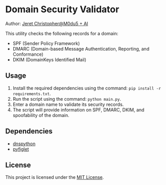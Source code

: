 # Domain Security Validator

Author: [Jeret Christopher@M0du5 + AI](https://github.com/jeretc)

This utility checks the following records for a domain:

- SPF (Sender Policy Framework)
- DMARC (Domain-based Message Authentication, Reporting, and Conformance)
- DKIM (DomainKeys Identified Mail)

## Usage
1. Install the required dependencies using the command: `pip install -r requirements.txt`.
2. Run the script using the command: `python main.py`.
3. Enter a domain name to validate its security records.
4. The script will provide information on SPF, DMARC, DKIM, and spoofability of the domain.

## Dependencies
- [dnspython](https://pypi.org/project/dnspython/)
- [pyfiglet](https://pypi.org/project/pyfiglet/)

## License
This project is licensed under the [MIT License](LICENSE).

